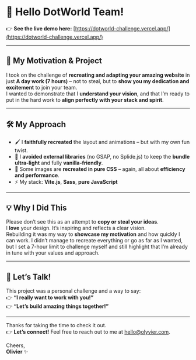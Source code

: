 # 👋 Hello DotWorld Team!

👉 **See the live demo here:** [https://dotworld-challenge.vercel.app/](https://dotworld-challenge.vercel.app/)

---

## 🚀 My Motivation & Project

I took on the challenge of **recreating and adapting your amazing website** in just **A day work (7 hours)** – not to steal, but to **show you my dedication and excitement** to join your team.  
I wanted to demonstrate that I **understand your vision**, and that I’m ready to put in the hard work to **align perfectly with your stack and spirit**.

---

## 🛠️ My Approach

- 🖌️ I **faithfully recreated** the layout and animations – but with my own fun twist.
- 🚫 I **avoided external libraries** (no GSAP, no Splide.js) to keep the **bundle ultra-light** and fully **vanilla-friendly**.
- 🎨 Some images are **recreated in pure CSS** – again, all about **efficiency and performance**.
- ⚡️ My stack: **Vite.js**, **Sass**, **pure JavaScript**

---

## 💡 Why I Did This

Please don’t see this as an attempt to **copy or steal your ideas**.  
I **love** your design. It’s inspiring and reflects a clear vision.  
Rebuilding it was my way to **showcase my motivation** and how quickly I can work. I didn’t manage to recreate everything or go as far as I wanted, but I set a 7-hour limit to challenge myself and still highlight that I’m already in tune with your values and approach.

---

## 🙌 Let’s Talk!

This project was a personal challenge and a way to say:  
👉 **“I really want to work with you!”**  
👉 **“Let’s build amazing things together!”**

---

Thanks for taking the time to check it out.  
👉 **Let’s connect!** Feel free to reach out to me at [hello@olyvier.com](mailto:hello@olyvier.com).

Cheers,  
**Olivier** ✨

